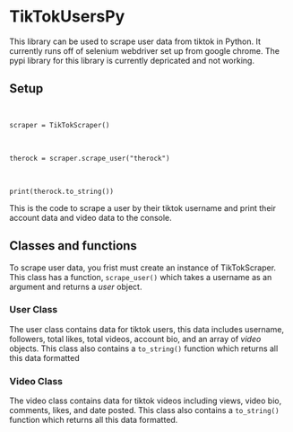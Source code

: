 <h1>TikTokUsersPy</h1>

<p>This library can be used to scrape user data from tiktok in Python. It currently runs off of selenium webdriver set up from google chrome. The pypi library for this library is currently depricated and not working.<p>

<h2>Setup</h2>

<code>
</br>scraper = TikTokScraper()
</code>
<br>
<code>
</br>therock = scraper.scrape_user("therock") 
</code>
<br>
<code>
</br>print(therock.to_string()) 
</code>


<p>This is the code to scrape a user by their tiktok username and print their account data and video data to the console.</p>


<h2>Classes and functions</h2>

<p>To scrape user data, you frist must create an instance of TikTokScraper. This class has a function, <code>scrape_user()</code> which takes a username as an argument and returns a <i>user</i> object.</p>

<h3>User Class</h3>
  
<p> The user class contains data for tiktok users, this data includes username, followers, total likes, total videos, account bio, and an array of <i>video</i> objects. This class also contains a <code>to_string()</code> function which returns all  this data formatted</p>

<h3>Video Class</h3>
<p> The video class contains data for tiktok videos including views, video bio, comments, likes, and date posted. This class also contains a <code>to_string()</code> function which returns all  this data formatted.</p>

